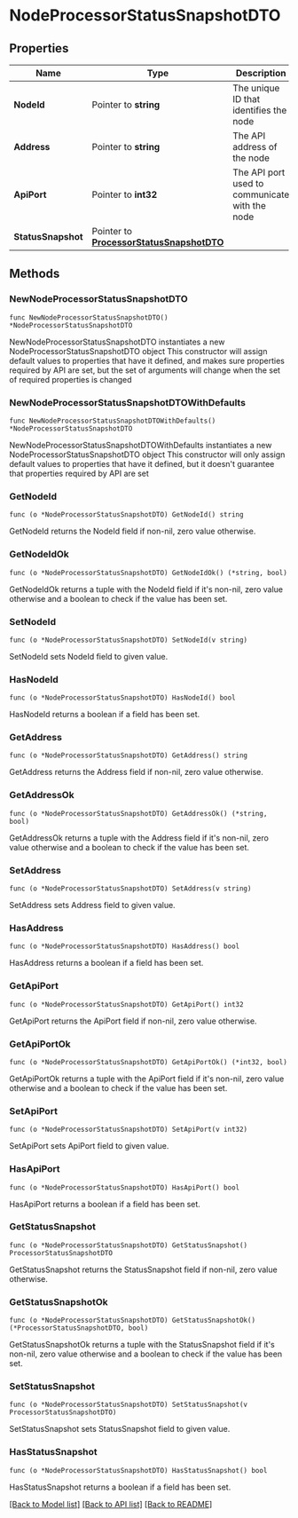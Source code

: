 # NodeProcessorStatusSnapshotDTO

## Properties

Name | Type | Description | Notes
------------ | ------------- | ------------- | -------------
**NodeId** | Pointer to **string** | The unique ID that identifies the node | [optional] 
**Address** | Pointer to **string** | The API address of the node | [optional] 
**ApiPort** | Pointer to **int32** | The API port used to communicate with the node | [optional] 
**StatusSnapshot** | Pointer to [**ProcessorStatusSnapshotDTO**](ProcessorStatusSnapshotDTO.md) |  | [optional] 

## Methods

### NewNodeProcessorStatusSnapshotDTO

`func NewNodeProcessorStatusSnapshotDTO() *NodeProcessorStatusSnapshotDTO`

NewNodeProcessorStatusSnapshotDTO instantiates a new NodeProcessorStatusSnapshotDTO object
This constructor will assign default values to properties that have it defined,
and makes sure properties required by API are set, but the set of arguments
will change when the set of required properties is changed

### NewNodeProcessorStatusSnapshotDTOWithDefaults

`func NewNodeProcessorStatusSnapshotDTOWithDefaults() *NodeProcessorStatusSnapshotDTO`

NewNodeProcessorStatusSnapshotDTOWithDefaults instantiates a new NodeProcessorStatusSnapshotDTO object
This constructor will only assign default values to properties that have it defined,
but it doesn't guarantee that properties required by API are set

### GetNodeId

`func (o *NodeProcessorStatusSnapshotDTO) GetNodeId() string`

GetNodeId returns the NodeId field if non-nil, zero value otherwise.

### GetNodeIdOk

`func (o *NodeProcessorStatusSnapshotDTO) GetNodeIdOk() (*string, bool)`

GetNodeIdOk returns a tuple with the NodeId field if it's non-nil, zero value otherwise
and a boolean to check if the value has been set.

### SetNodeId

`func (o *NodeProcessorStatusSnapshotDTO) SetNodeId(v string)`

SetNodeId sets NodeId field to given value.

### HasNodeId

`func (o *NodeProcessorStatusSnapshotDTO) HasNodeId() bool`

HasNodeId returns a boolean if a field has been set.

### GetAddress

`func (o *NodeProcessorStatusSnapshotDTO) GetAddress() string`

GetAddress returns the Address field if non-nil, zero value otherwise.

### GetAddressOk

`func (o *NodeProcessorStatusSnapshotDTO) GetAddressOk() (*string, bool)`

GetAddressOk returns a tuple with the Address field if it's non-nil, zero value otherwise
and a boolean to check if the value has been set.

### SetAddress

`func (o *NodeProcessorStatusSnapshotDTO) SetAddress(v string)`

SetAddress sets Address field to given value.

### HasAddress

`func (o *NodeProcessorStatusSnapshotDTO) HasAddress() bool`

HasAddress returns a boolean if a field has been set.

### GetApiPort

`func (o *NodeProcessorStatusSnapshotDTO) GetApiPort() int32`

GetApiPort returns the ApiPort field if non-nil, zero value otherwise.

### GetApiPortOk

`func (o *NodeProcessorStatusSnapshotDTO) GetApiPortOk() (*int32, bool)`

GetApiPortOk returns a tuple with the ApiPort field if it's non-nil, zero value otherwise
and a boolean to check if the value has been set.

### SetApiPort

`func (o *NodeProcessorStatusSnapshotDTO) SetApiPort(v int32)`

SetApiPort sets ApiPort field to given value.

### HasApiPort

`func (o *NodeProcessorStatusSnapshotDTO) HasApiPort() bool`

HasApiPort returns a boolean if a field has been set.

### GetStatusSnapshot

`func (o *NodeProcessorStatusSnapshotDTO) GetStatusSnapshot() ProcessorStatusSnapshotDTO`

GetStatusSnapshot returns the StatusSnapshot field if non-nil, zero value otherwise.

### GetStatusSnapshotOk

`func (o *NodeProcessorStatusSnapshotDTO) GetStatusSnapshotOk() (*ProcessorStatusSnapshotDTO, bool)`

GetStatusSnapshotOk returns a tuple with the StatusSnapshot field if it's non-nil, zero value otherwise
and a boolean to check if the value has been set.

### SetStatusSnapshot

`func (o *NodeProcessorStatusSnapshotDTO) SetStatusSnapshot(v ProcessorStatusSnapshotDTO)`

SetStatusSnapshot sets StatusSnapshot field to given value.

### HasStatusSnapshot

`func (o *NodeProcessorStatusSnapshotDTO) HasStatusSnapshot() bool`

HasStatusSnapshot returns a boolean if a field has been set.


[[Back to Model list]](../README.md#documentation-for-models) [[Back to API list]](../README.md#documentation-for-api-endpoints) [[Back to README]](../README.md)


